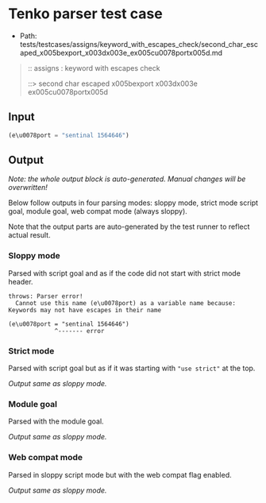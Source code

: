 # Tenko parser test case

- Path: tests/testcases/assigns/keyword_with_escapes_check/second_char_escaped_x005bexport_x003dx003e_ex005cu0078portx005d.md

> :: assigns : keyword with escapes check
>
> ::> second char escaped x005bexport x003dx003e ex005cu0078portx005d

## Input

`````js
(e\u0078port = "sentinal 1564646")
`````

## Output

_Note: the whole output block is auto-generated. Manual changes will be overwritten!_

Below follow outputs in four parsing modes: sloppy mode, strict mode script goal, module goal, web compat mode (always sloppy).

Note that the output parts are auto-generated by the test runner to reflect actual result.

### Sloppy mode

Parsed with script goal and as if the code did not start with strict mode header.

`````
throws: Parser error!
  Cannot use this name (e\u0078port) as a variable name because: Keywords may not have escapes in their name

(e\u0078port = "sentinal 1564646")
             ^------- error
`````

### Strict mode

Parsed with script goal but as if it was starting with `"use strict"` at the top.

_Output same as sloppy mode._

### Module goal

Parsed with the module goal.

_Output same as sloppy mode._

### Web compat mode

Parsed in sloppy script mode but with the web compat flag enabled.

_Output same as sloppy mode._
